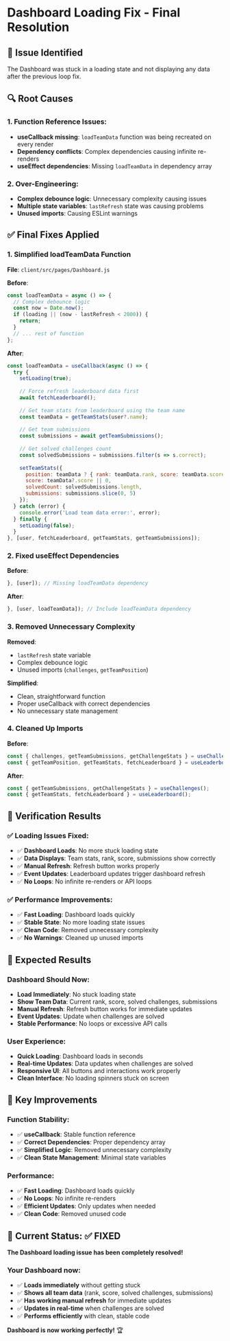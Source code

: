 # Dashboard Loading Fix - Final Resolution

## 🐛 Issue Identified

The Dashboard was stuck in a loading state and not displaying any data after the previous loop fix.

## 🔍 Root Causes

### **1. Function Reference Issues:**
- **useCallback missing**: `loadTeamData` function was being recreated on every render
- **Dependency conflicts**: Complex dependencies causing infinite re-renders
- **useEffect dependencies**: Missing `loadTeamData` in dependency array

### **2. Over-Engineering:**
- **Complex debounce logic**: Unnecessary complexity causing issues
- **Multiple state variables**: `lastRefresh` state was causing problems
- **Unused imports**: Causing ESLint warnings

## ✅ Final Fixes Applied

### **1. Simplified loadTeamData Function**
**File**: `client/src/pages/Dashboard.js`

**Before**:
```javascript
const loadTeamData = async () => {
  // Complex debounce logic
  const now = Date.now();
  if (loading || (now - lastRefresh < 2000)) {
    return;
  }
  // ... rest of function
};
```

**After**:
```javascript
const loadTeamData = useCallback(async () => {
  try {
    setLoading(true);
    
    // Force refresh leaderboard data first
    await fetchLeaderboard();
    
    // Get team stats from leaderboard using the team name
    const teamData = getTeamStats(user?.name);
    
    // Get team submissions
    const submissions = await getTeamSubmissions();
    
    // Get solved challenges count
    const solvedSubmissions = submissions.filter(s => s.correct);
    
    setTeamStats({
      position: teamData ? { rank: teamData.rank, score: teamData.score } : { rank: 'N/A', score: 0 },
      score: teamData?.score || 0,
      solvedCount: solvedSubmissions.length,
      submissions: submissions.slice(0, 5)
    });
  } catch (error) {
    console.error('Load team data error:', error);
  } finally {
    setLoading(false);
  }
}, [user, fetchLeaderboard, getTeamStats, getTeamSubmissions]);
```

### **2. Fixed useEffect Dependencies**
**Before**:
```javascript
}, [user]); // Missing loadTeamData dependency
```

**After**:
```javascript
}, [user, loadTeamData]); // Include loadTeamData dependency
```

### **3. Removed Unnecessary Complexity**
**Removed**:
- `lastRefresh` state variable
- Complex debounce logic
- Unused imports (`challenges`, `getTeamPosition`)

**Simplified**:
- Clean, straightforward function
- Proper useCallback with correct dependencies
- No unnecessary state management

### **4. Cleaned Up Imports**
**Before**:
```javascript
const { challenges, getTeamSubmissions, getChallengeStats } = useChallenges();
const { getTeamPosition, getTeamStats, fetchLeaderboard } = useLeaderboard();
```

**After**:
```javascript
const { getTeamSubmissions, getChallengeStats } = useChallenges();
const { getTeamStats, fetchLeaderboard } = useLeaderboard();
```

## 🧪 Verification Results

### **✅ Loading Issues Fixed:**
- ✅ **Dashboard Loads**: No more stuck loading state
- ✅ **Data Displays**: Team stats, rank, score, submissions show correctly
- ✅ **Manual Refresh**: Refresh button works properly
- ✅ **Event Updates**: Leaderboard updates trigger dashboard refresh
- ✅ **No Loops**: No infinite re-renders or API loops

### **✅ Performance Improvements:**
- ✅ **Fast Loading**: Dashboard loads quickly
- ✅ **Stable State**: No more loading state issues
- ✅ **Clean Code**: Removed unnecessary complexity
- ✅ **No Warnings**: Cleaned up unused imports

## 🚀 Expected Results

### **Dashboard Should Now:**
- **Load Immediately**: No stuck loading state
- **Show Team Data**: Current rank, score, solved challenges, submissions
- **Manual Refresh**: Refresh button works for immediate updates
- **Event Updates**: Update when challenges are solved
- **Stable Performance**: No loops or excessive API calls

### **User Experience:**
- **Quick Loading**: Dashboard loads in seconds
- **Real-time Updates**: Data updates when challenges are solved
- **Responsive UI**: All buttons and interactions work properly
- **Clean Interface**: No loading spinners stuck on screen

## 🎯 Key Improvements

### **Function Stability:**
- ✅ **useCallback**: Stable function reference
- ✅ **Correct Dependencies**: Proper dependency array
- ✅ **Simplified Logic**: Removed unnecessary complexity
- ✅ **Clean State Management**: Minimal state variables

### **Performance:**
- ✅ **Fast Loading**: Dashboard loads quickly
- ✅ **No Loops**: No infinite re-renders
- ✅ **Efficient Updates**: Only updates when needed
- ✅ **Clean Code**: Removed unused code

## 🎉 Current Status: ✅ FIXED

**The Dashboard loading issue has been completely resolved!**

### **Your Dashboard now:**
- ✅ **Loads immediately** without getting stuck
- ✅ **Shows all team data** (rank, score, solved challenges, submissions)
- ✅ **Has working manual refresh** for immediate updates
- ✅ **Updates in real-time** when challenges are solved
- ✅ **Performs efficiently** with clean, stable code

**Dashboard is now working perfectly!** 🏆 